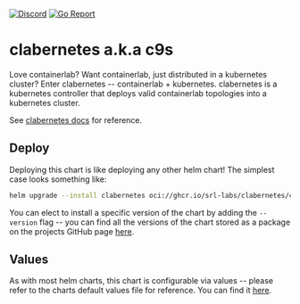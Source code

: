 [![Discord](https://img.shields.io/discord/860500297297821756?style=flat-square&label=discord&logo=discord&color=00c9ff&labelColor=bec8d2)](https://discord.gg/vAyddtaEV9)
[![Go Report](https://img.shields.io/badge/go%20report-A%2B-blue?style=flat-square&color=00c9ff&labelColor=bec8d2)](https://goreportcard.com/report/github.com/srl-labs/clabernetes)

# clabernetes a.k.a c9s

Love containerlab? Want containerlab, just distributed in a kubernetes cluster? Enter
clabernetes -- containerlab + kubernetes. clabernetes is a kubernetes controller that deploys valid
containerlab topologies into a kubernetes cluster.

See [clabernetes docs](http://containerlab.dev/manual/clabernetes) for reference.


## Deploy

Deploying this chart is like deploying any other helm chart! The simplest case looks something like:

```bash
helm upgrade --install clabernetes oci://ghcr.io/srl-labs/clabernetes/clabernetes
```

You can elect to install a specific version of the chart by adding the `--version` flag -- you can
find all the versions of the chart stored as a package on the projects GitHub page 
[here](https://github.com/srl-labs/clabernetes/pkgs/container/clabernetes%2Fclabernetes).


## Values

As with most helm charts, this chart is configurable via values -- please refer to the charts 
default values file for reference. You can find it 
[here](https://github.com/srl-labs/clabernetes/blob/main/charts/clabernetes/values.yaml).
